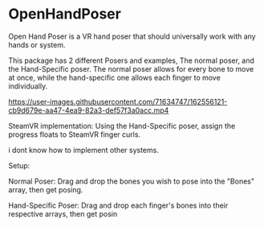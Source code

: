 # OpenHandPoser
Open Hand Poser is a VR hand poser that should universally work with any hands or system.

This package has 2 different Posers and examples, The normal poser, and the Hand-Specific poser. The normal poser allows for every bone to move at once, while the hand-specific one allows each finger to move individually.

https://user-images.githubusercontent.com/71634747/162556121-cb9d679e-aa47-4ea9-82a3-def57f3a0acc.mp4


SteamVR implementation:
Using the Hand-Specific poser, assign the progress floats to SteamVR finger curls.

i dont know how to implement other systems.

Setup:

  Normal Poser:
    Drag and drop the bones you wish to pose into the "Bones" array, then get posing.

  Hand-Specific Poser:
    Drag and drop each finger's bones into their respective arrays, then get posin
